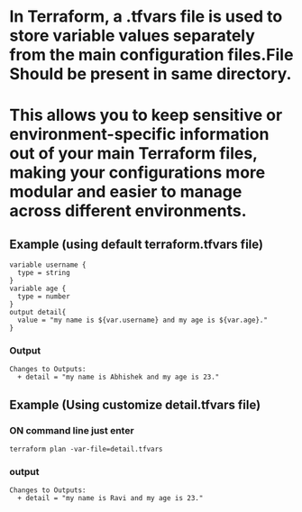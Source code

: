 # In Terraform, a .tfvars file is used to store variable values separately from the main configuration files.File Should be present in same directory.
# This allows you to keep sensitive or environment-specific information out of your main Terraform files, making your configurations more modular and easier to manage across different environments.
## Example (using default terraform.tfvars file)
```
variable username {
  type = string
}
variable age {
  type = number
}
output detail{
  value = "my name is ${var.username} and my age is ${var.age}."
}
```
### Output
```
Changes to Outputs:
  + detail = "my name is Abhishek and my age is 23."
```
## Example (Using customize detail.tfvars file)
### ON command line just enter
```
terraform plan -var-file=detail.tfvars
```
### output
```
Changes to Outputs:
  + detail = "my name is Ravi and my age is 23."
```
